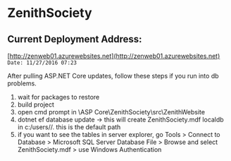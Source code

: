 # ZenithSociety

## Current Deployment Address:
[http://zenweb01.azurewebsites.net](http://zenweb01.azurewebsites.net)
`Date: 11/27/2016 07:23`

After pulling ASP.NET Core updates, follow these steps if you run into db problems.

1. wait for packages to restore
2. build project
3. open cmd prompt in \ASP Core\ZenithSociety\src\ZenithWebsite
4. dotnet ef database update -> this will create ZenithSociety.mdf localdb in c:/users/<username>/. this is the default path
5. if you want to see the tables in server explorer, go Tools > Connect to Database > Microsoft SQL Server Database File > Browse and select ZenithSociety.mdf > use Windows Authentication
